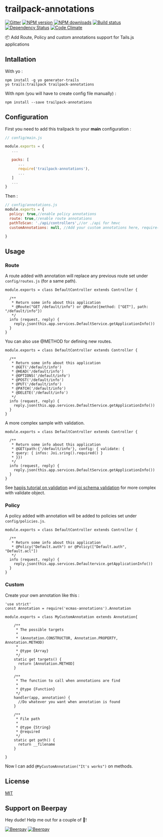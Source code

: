 # trailpack-annotations
[![Gitter][gitter-image]][gitter-url]
[![NPM version][npm-image]][npm-url]
[![NPM downloads][npm-download]][npm-url]
[![Build status][ci-image]][ci-url]
[![Dependency Status][daviddm-image]][daviddm-url]
[![Code Climate][codeclimate-image]][codeclimate-url]

:package: Add Route, Policy and custom annotations support for Tails.js applications

## Intallation
With yo :

```
npm install -g yo generator-trails
yo trails:trailpack trailpack-annotations
```

With npm (you will have to create config file manually) :

`npm install --save trailpack-annotations`

## Configuration
First you need to add this trailpack to your __main__ configuration : 
```js
// config/main.js

module.exports = {
   ...

   packs: [
      ...
      require('trailpack-annotations'),
      ...
   ]
   ...
}
```

Then :
```js
// config/annotations.js
module.exports = {
  policy: true,//enable policy annotations
  route: true,//enable route annotations
  pathToScan: './api/controllers',//or ./api for hmvc
  customAnnotations: null, //Add your custom annotations here, require('./annotations') for example

}
```

## Usage

### Route
A route added with annotation will replace any previous route set under `config/routes.js` (for a same path).
```
module.exports = class DefaultController extends Controller {

  /**
   * Return some info about this application
   * @Route("GET /default/info") or @Route({method: ["GET"], path: "/default/info"})
   */
  info (request, reply) {
    reply.json(this.app.services.DefaultService.getApplicationInfo())
  }
}
```

You can also use @METHOD for defining new routes.
```
module.exports = class DefaultController extends Controller {

  /**
   * Return some info about this application
   * @GET('/default/info')
   * @HEAD('/default/info')
   * @OPTIONS('/default/info')
   * @POST('/default/info')
   * @PUT('/default/info')
   * @PATCH('/default/info')
   * @DELETE('/default/info')
   */
  info (request, reply) {
    reply.json(this.app.services.DefaultService.getApplicationInfo())
  }
}
```

A more complex sample with validation.
```
module.exports = class DefaultController extends Controller {

  /**
   * Return some info about this application
   * @GET(path:{'/default/info'}, config: { validate: {
   * query: { infos: Joi.sring().required() }
   * }})
   */
  info (request, reply) {
    reply.json(this.app.services.DefaultService.getApplicationInfo())
  }
}
```

See [hapijs tutorial on validation](http://hapijs.com/tutorials/validation) and [joi schema validation](https://github.com/hapijs/joi) for more complex with validate object.

### Policy
A policy added with annotation will be added to policies set under `config/policies.js`.
```
module.exports = class DefaultController extends Controller {

  /**
   * Return some info about this application
   * @Policy("Default.auth") or @Policy(["Default.auth", "Default.acl"])
   */
  info (request, reply) {
    reply.json(this.app.services.Defaultervice.getApplicationInfo())
  }
}
```

### Custom
Create your own annotation like this :

```
'use strict'
const Annotation = require('ecmas-annotations').Annotation

module.exports = class MyCustomAnnotation extends Annotation{

    /**
     * The possible targets
     *
     * (Annotation.CONSTRUCTOR, Annotation.PROPERTY, Annotation.METHOD)
     *
     * @type {Array}
     */
    static get targets() {
      return [Annotation.METHOD]
    }

    /**
     * The function to call when annotations are find
     *
     * @type {Function}
     */
    handler(app, annotation) {
      //Do whatever you want when annotation is found
    }

    /**
     * File path
     *
     * @type {String}
     * @required
     */
    static get path() {
      return __filename
    }

}

```
Now I can add `@MyCustomAnnotation("It's works")` on methods.

## License
[MIT](https://github.com/jaumard/trailpack-annotations/blob/master/LICENSE)


[npm-image]: https://img.shields.io/npm/v/trailpack-annotations.svg?style=flat-square
[npm-url]: https://npmjs.org/package/trailpack-annotations
[npm-download]: https://img.shields.io/npm/dt/trailpack-annotations.svg
[ci-image]: https://travis-ci.org/jaumard/trailpack-annotations.svg?branch=master
[ci-url]: https://travis-ci.org/jaumard/trailpack-annotations
[daviddm-image]: http://img.shields.io/david/jaumard/trailpack-annotations.svg?style=flat-square
[daviddm-url]: https://david-dm.org/jaumard/trailpack-annotations
[codeclimate-image]: https://img.shields.io/codeclimate/github/jaumard/trailpack-annotations.svg?style=flat-square
[codeclimate-url]: https://codeclimate.com/github/jaumard/trailpack-annotations
[gitter-image]: http://img.shields.io/badge/+%20GITTER-JOIN%20CHAT%20%E2%86%92-1DCE73.svg?style=flat-square
[gitter-url]: https://gitter.im/trailsjs/trails

## Support on Beerpay
Hey dude! Help me out for a couple of :beers:!

[![Beerpay](https://beerpay.io/jaumard/trailpack-annotations/badge.svg?style=beer-square)](https://beerpay.io/jaumard/trailpack-annotations)  [![Beerpay](https://beerpay.io/jaumard/trailpack-annotations/make-wish.svg?style=flat-square)](https://beerpay.io/jaumard/trailpack-annotations?focus=wish)
